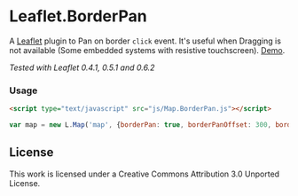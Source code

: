 # Leaflet.BorderPan

A [Leaflet](leafletjs.com) plugin to Pan on border `click` event. It's useful when Dragging is not available (Some embedded systems with resistive touchscreen). [Demo](http://slara.github.io/Leaflet.BorderPan/examples/demo.html).

*Tested with Leaflet 0.4.1, 0.5.1 and 0.6.2*


### Usage

```HTML
<script type="text/javascript" src="js/Map.BorderPan.js"></script>
```

```Javascript
var map = new L.Map('map', {borderPan: true, borderPanOffset: 300, borderWidth: 100});
```

## License

This work is licensed under a Creative Commons Attribution 3.0 Unported License.



